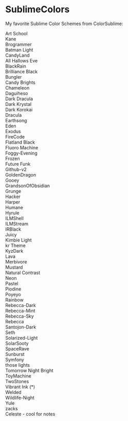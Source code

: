 # SublimeColors
My favorite Sublime Color Schemes from ColorSublime:

Art School  
Kane  
Brogrammer  
Batman Light  
CandyLand  
All Hallows Eve  
BlackRain  
Brilliance Black  
Bungler  
Candy Brights  
Chameleon  
Daguiheso  
Dark Dracula  
Dark Krystal  
Dark Korokai  
Dracula     
Earthsong  
Eden  
Exodus  
FireCode  
Flatland Black  
Fluoro Machine  
Foggy-Evening  
Frozen  
Future Funk  
Github-v2  
GoldenDragon  
Gooey  
GrandsonOfObsidian  
Grunge  
Hacker  
Harper  
Humane  
Hyrule  
ILMShell  
ILMStream  
IRBlack  
Juicy  
Kimbie Light  
kr Theme  
KyzDark  
Lava  
Merbivore  
Mustard  
Natural Contrast  
Neon  
Pastel  
Piodine  
Poyeyo  
Rainbow  
Rebecca-Dark  
Rebecca-Mint  
Rebecca-Sky  
Rebecca  
Santojon-Dark  
Seth  
Solarized-Light  
SolarSooty  
SpaceRave  
Sunburst  
Symfony  
those lights  
Tomorrow Night Bright  
ToyMachine  
TwoStones  
Vibrant Ink (*)  
Welded  
Wildlife-Night  
Yule  
zacks  
Celeste - cool for notes  
